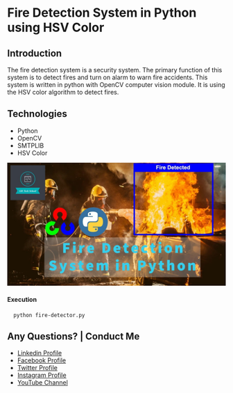 # Fire Detection System in Python using HSV Color


## Introduction

The fire detection system is a security system. The primary function of this system is to detect fires and turn on alarm to warn fire accidents. This system is written in python with OpenCV computer vision module. It is using the HSV color algorithm to detect fires.


## Technologies
- Python
- OpenCV
- SMTPLIB
- HSV Color

![](github-readme-content/image-1.jpg)  


#### Execution

  ```
    python fire-detector.py
  ```


  Any Questions? | Conduct Me
  ---

  * [Linkedin Profile](https://www.linkedin.com/in/gunarakulan-gunaretnam-161119156/)
  * [Facebook Profile](https://www.facebook.com/gunarakulan)
  * [Twitter Profile](https://twitter.com/gunarakulang)
  * [Instagram Profile](https://www.instagram.com/gunarakulan_gunaretnam/)
  * [YouTube Channel](https://www.youtube.com/channel/UCMWkED5sabgVZSCKjZuRJXA/videos)
